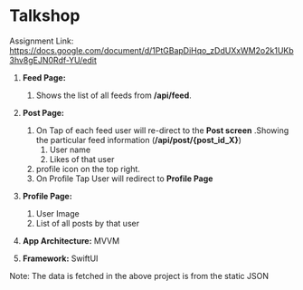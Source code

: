 # Talkshop
Assignment Link: https://docs.google.com/document/d/1PtGBapDiHqo_zDdUXxWM2o2k1UKb3hv8gEJN0Rdf-YU/edit

1. **Feed Page:**
   1. Shows the list of all feeds from **/api/feed**.
2. **Post Page:**
   1. On Tap of each feed user will re-direct to the **Post screen** .Showing the particular feed information (**/api/post/{post_id_X}**)
        1. User name
        2. Likes of that user
   2. profile icon on the top right.
   3. On Profile Tap User will redirect to **Profile Page**
3. **Profile Page:**
     1. User Image
     2. List of all posts by that user
  
1. **App Architecture:** MVVM
2. **Framework:** SwiftUI
    
   
Note: The data is fetched in the above project is from the static JSON
